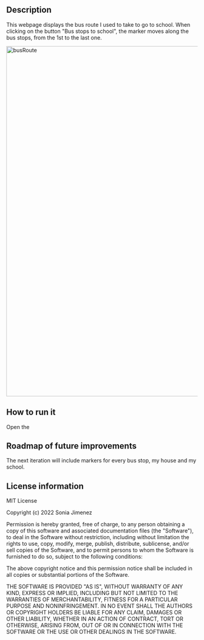 ## Description
This webpage displays the bus route I used to take to go to school. 
When clicking on the button "Bus stops to school", the marker moves along the bus stops, from the 1st to the last one.

<img width="922" alt="busRoute" src="https://user-images.githubusercontent.com/112973252/206871612-25eb5b8b-64c8-43a1-8baf-b2fddf5d577b.PNG">

## How to run it
Open the 

## Roadmap of future improvements

The next iteration will include markers for every bus stop, my house and my school.

## License information
MIT License

Copyright (c) 2022 Sonia Jimenez

Permission is hereby granted, free of charge, to any person obtaining a copy
of this software and associated documentation files (the "Software"), to deal
in the Software without restriction, including without limitation the rights
to use, copy, modify, merge, publish, distribute, sublicense, and/or sell
copies of the Software, and to permit persons to whom the Software is
furnished to do so, subject to the following conditions:

The above copyright notice and this permission notice shall be included in all
copies or substantial portions of the Software.

THE SOFTWARE IS PROVIDED "AS IS", WITHOUT WARRANTY OF ANY KIND, EXPRESS OR
IMPLIED, INCLUDING BUT NOT LIMITED TO THE WARRANTIES OF MERCHANTABILITY,
FITNESS FOR A PARTICULAR PURPOSE AND NONINFRINGEMENT. IN NO EVENT SHALL THE
AUTHORS OR COPYRIGHT HOLDERS BE LIABLE FOR ANY CLAIM, DAMAGES OR OTHER
LIABILITY, WHETHER IN AN ACTION OF CONTRACT, TORT OR OTHERWISE, ARISING FROM,
OUT OF OR IN CONNECTION WITH THE SOFTWARE OR THE USE OR OTHER DEALINGS IN THE
SOFTWARE.
